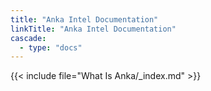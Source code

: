 ```yaml
---
title: "Anka Intel Documentation"
linkTitle: "Anka Intel Documentation"
cascade:
  - type: "docs"
---
```


{{< include file="What Is Anka/_index.md" >}}

